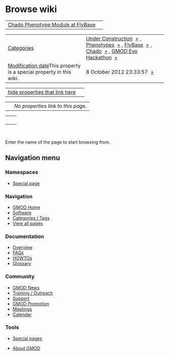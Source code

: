 



<span id="top"></span>




# <span dir="auto">Browse wiki</span>






|  |  |
|----|----|
| [Chado Phenotype Module at FlyBase](/wiki/Chado_Phenotype_Module_at_FlyBase "Chado Phenotype Module at FlyBase") |  |

|  |  |
|----|----|
| [Categories](/wiki/Special%3ACategories "Special%3ACategories") | <span class="smwb-value">[Under Construction](/wiki/Category%3AUnder_Construction "Category%3AUnder Construction")  <span class="smwsearch">[+](/wiki/Special%3ASearchByProperty/Under-20Construction "Special%3ASearchByProperty/Under-20Construction")</span></span> , <span class="smwb-value">[Phenotypes](/wiki/Category%3APhenotypes "Category%3APhenotypes")  <span class="smwsearch">[+](/wiki/Special%3ASearchByProperty/Phenotypes "Special%3ASearchByProperty/Phenotypes")</span></span> , <span class="smwb-value">[FlyBase](/wiki/Category%3AFlyBase "Category%3AFlyBase")  <span class="smwsearch">[+](/wiki/Special%3ASearchByProperty/FlyBase "Special%3ASearchByProperty/FlyBase")</span></span> , <span class="smwb-value">[Chado](/wiki/Category%3AChado "Category%3AChado")  <span class="smwsearch">[+](/wiki/Special%3ASearchByProperty/Chado "Special%3ASearchByProperty/Chado")</span></span> , <span class="smwb-value">[GMOD Evo Hackathon](/wiki/Category%3AGMOD_Evo_Hackathon "Category%3AGMOD Evo Hackathon")  <span class="smwsearch">[+](/wiki/Special%3ASearchByProperty/GMOD-20Evo-20Hackathon "Special%3ASearchByProperty/GMOD-20Evo-20Hackathon")</span></span> |
| <span class="smw-highlighter" data-type="1" state="inline" data-title="Property"><span class="smwbuiltin">[Modification date](/wiki/Property:Modification_date "Property:Modification date")</span><span class="smwttcontent">This property is a special property in this wiki.</span></span> | <span class="smwb-value">8 October 2012 23:33:57  <span class="smwsearch">[+](/wiki/Special%3ASearchByProperty/Modification-20date/8-20October-202012-2023:33:57 "Special%3ASearchByProperty/Modification-20date/8-20October-202012-2023:33:57")</span></span> |

<span id="smw_browse_incoming"></span>

|  |  |
|----|----|
| [hide properties that link here](/mediawiki/index.php?title=Special:Browse&offset=0&dir=out&article=Chado+Phenotype+Module+at+FlyBase)  |  |

|     |                                    |
|-----|------------------------------------|
|     | *No properties link to this page.* |

|     |     |
|-----|-----|
|     |     |

 

Enter the name of the page to start browsing from.  








## Navigation menu



### Namespaces

- <span id="ca-nstab-special">[Special
  page](/wiki/Special%3ABrowse/Chado_Phenotype_Module_at_FlyBase "This is a special page, you cannot edit the page itself")</span>






### Navigation



- <span id="n-GMOD-Home">[GMOD Home](/wiki/Main_Page)</span>
- <span id="n-Software">[Software](/wiki/GMOD_Components)</span>
- <span id="n-Categories-.2F-Tags">[Categories /
  Tags](/wiki/Categories)</span>
- <span id="n-View-all-pages">[View all
  pages](/wiki/Special:AllPages)</span>




### Documentation



- <span id="n-Overview">[Overview](/wiki/Overview)</span>
- <span id="n-FAQs">[FAQs](/wiki/Category%3AFAQ)</span>
- <span id="n-HOWTOs">[HOWTOs](/wiki/Category%3AHOWTO)</span>
- <span id="n-Glossary">[Glossary](/wiki/Glossary)</span>




### Community



- <span id="n-GMOD-News">[GMOD News](/wiki/GMOD_News)</span>
- <span id="n-Training-.2F-Outreach">[Training /
  Outreach](/wiki/Training_and_Outreach)</span>
- <span id="n-Support">[Support](/wiki/Support)</span>
- <span id="n-GMOD-Promotion">[GMOD
  Promotion](/wiki/GMOD_Promotion)</span>
- <span id="n-Meetings">[Meetings](/wiki/Meetings)</span>
- <span id="n-Calendar">[Calendar](/wiki/Calendar)</span>




### Tools



- <span id="t-specialpages"><a href="/wiki/Special%3ASpecialPages" accesskey="q"
  title="A list of all special pages [q]">Special pages</a></span>






- <span id="footer-places-about">[About
  GMOD](/wiki/GMOD%3AAbout "GMOD%3AAbout")</span>

<!-- -->




